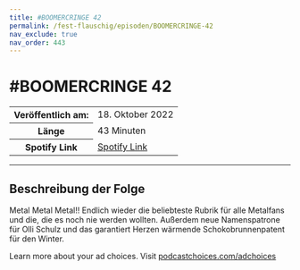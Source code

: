 ```yaml
---
title: #BOOMERCRINGE 42
permalink: /fest-flauschig/episoden/BOOMERCRINGE-42
nav_exclude: true
nav_order: 443
---
```


# #BOOMERCRINGE 42
<table class="resp-table dcf-table dcf-table-responsive dcf-table-bordered dcf-table-striped dcf-w-100%">
                    <tbody>
                        <tr>
                            <th scope="row">Veröffentlich am:</th>
                            <td data-label="Veröffentlich am:">18. Oktober 2022</td>
                        </tr>
                        <tr>
                            <th scope="row">Länge </th>
                            <td data-label="Länge ">43 Minuten</td>
                        </tr><tr>
                                <th scope="row">Spotify Link</th>
                                <td data-label="Spotify Link"><a href="https://open.spotify.com/episode/6Do9D1xdAOzVSxzbxmBWQU">Spotify Link</a></td>
                            </tr></tbody>
                </table>

***

## Beschreibung der Folge

<div>
<p>Metal Metal Metal!! Endlich wieder die beliebteste Rubrik für alle Metalfans und die, die es noch nie werden wollten. Außerdem neue Namenspatrone für Olli Schulz und das garantiert Herzen wärmende Schokobrunnenpatent für den Winter.</p><p> </p><p>Learn more about your ad choices. Visit <a href="https://podcastchoices.com/adchoices" rel="nofollow">podcastchoices.com/adchoices</a></p>  
</div>

